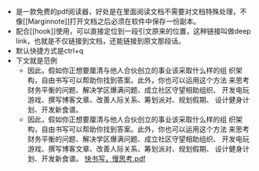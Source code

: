 - 是一款免费的pdf阅读器，好处是在里面阅读文档不需要对文档特殊处理，不像[[Marginnote]]打开文档之后必须在软件中保存一份副本。
- 配合[[hook]]使用，可以直接定位到一段引文原来的位置，这种链接叫做deep link，也就是不仅链接到文档，还能链接到原文那段话。
- 默认快捷方式是ctrl+q
- 下文就是范例
    -  因此，假如你正想要厘清与他人合伙创立的事业该采取什么样的组
织架构，自由书写可以帮助你找到答案。此外，你也可以运用这个方法
来思考财务平衡的问题、解决学区爆满问题、成立社区守望相助组织、
开发电玩游戏、撰写博客文章、改善人际关系、筹划派对、规划假期、
设计健身计划、开发新食谱。
    - 因此，假如你正想要厘清与他人合伙创立的事业该采取什么样的组
织架构，自由书写可以帮助你找到答案。此外，你也可以运用这个方法
来思考财务平衡的问题、解决学区爆满问题、成立社区守望相助组织、
开发电玩游戏、撰写博客文章、改善人际关系、筹划派对、规划假期、
设计健身计划、开发新食谱。
[快书写，慢思考.pdf](hook://file/2B86PFTwy?p=5LiL6L29L1BERuaWh+eovw==&n=%E5%BF%AB%E4%B9%A6%E5%86%99%EF%BC%8C%E6%85%A2%E6%80%9D%E8%80%83.pdf#p=8&x=0&y=0&s=177&e=316)
